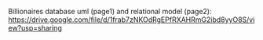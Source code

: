 Billionaires database uml (page1) and relational model (page2):
  https://drive.google.com/file/d/1frab7zNKOdRgEPfRXAHRmG2ibd8yyO8S/view?usp=sharing
